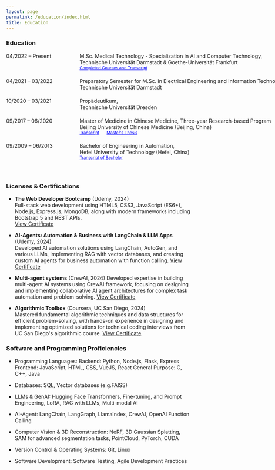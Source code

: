 ```yaml
---
layout: page
permalink: /education/index.html
title: Education
---
```


### Education

<dl>
  <dt style="width: 180px; float: left;">04/2022 – Present</dt>
  <dd style="margin-left: 200px; white-space: nowrap; margin-bottom: 20px;">M.Sc. Medical Technology - Specialization in AI and Computer Technology,<br>
  Technische Universität Darmstadt & Goethe-Universität Frankfurt<br>
  <span style="font-size: 0.8em; "><a href="/subpage/courseTranscript/index.html" style="color: blue;">Completed Courses and Transcript</a></span>
  </dd>

  <dt style="width: 180px; float: left;">04/2021 – 03/2022</dt>
  <dd style="margin-left: 200px; white-space: nowrap; margin-bottom: 20px;">Preparatory Semester for M.Sc. in Electrical Engineering and Information Technology,<br>
  Technische Universität Darmstadt</dd>

  <dt style="width: 180px; float: left;">10/2020 – 03/2021</dt>
  <dd style="margin-left: 200px; white-space: nowrap; margin-bottom: 20px;">Propädeutikum,<br>
  Technische Universität Dresden</dd>

  <dt style="width: 180px; float: left;">09/2017 – 06/2020</dt>
  <dd style="margin-left: 200px; white-space: nowrap; margin-bottom: 20px;">Master of Medicine in Chinese Medicine, Three-year Research-based Program <br>
  Beijing University of Chinese Medicine (Beijing, China)<br>
  <span style="font-size: 0.8em; margin-right: 20px;"><a href="http://zkManuel0123.github.io/file/TranscriptTCM.pdf" style="color: blue;" target="_blank">Transcript</a></span><span style="font-size: 0.8em; "><a href="https://www.cnki.net/KCMS/detail/detail.aspx?dbcode=CMFD&dbname=CMFD202101&filename=1021011708.nh&uniplatform=OVERSEA&v=vRjUgJazyYZWKLSi2Lvy86tLhTWNsJPY5wziGsxW11iVuJEXoQF5MvONx8CD2Oq-" style="color: blue;" target="_blank">Master's Thesis</a></span>
  </dd>

  <!-- <dt style="width: 180px; float: left;">07/2014 – 06/2017</dt>
  <dd style="margin-left: 200px; white-space: nowrap; margin-bottom: 20px;">Health-related Break (Gesundheitliche Auszeit),<br>
  Health break and preparation for postgraduate entrance exams in China</dd> -->

  <dt style="width: 180px; float: left;">09/2009 – 06/2013</dt>
  <dd style="margin-left: 200px; white-space: nowrap; margin-bottom: 20px;">Bachelor of Engineering in Automation,<br>
  Hefei University of Technology (Hefei, China)<br>
  <span style="font-size: 0.8em; "><a href="http://zkManuel0123.github.io/file/TranscriptofBachelor.pdf" style="color: blue;" target="_blank">Transcript of Bachelor</a></span>
  </dd>
</dl>

<br style="clear: both;" />

### Licenses & Certifications

- **The Web Developer Bootcamp** (Udemy, 2024)  
  Full-stack web development using HTML5, CSS3, JavaScript (ES6+), Node.js, Express.js, MongoDB, along with modern frameworks including Bootstrap 5 and REST APIs.  
  [View Certificate](https://www.udemy.com/certificate/UC-e4b84898-b758-4216-b73a-75eebb6ba459/)

- **AI-Agents: Automation & Business with LangChain & LLM Apps** (Udemy, 2024)  
  Developed AI automation solutions using LangChain, AutoGen, and various LLMs, implementing RAG with vector databases, and creating custom AI agents for business automation with function calling.
  [View Certificate](https://www.udemy.com/certificate/UC-ce795989-243f-4d06-b785-39f4dc9d44b7/)

- **Multi-agent systems** (CrewAI, 2024)
  Developed expertise in building multi-agent AI systems using CrewAI framework, focusing on designing and implementing collaborative AI agent architectures for complex task automation and problem-solving.
  [View Certificate](https://learn.deeplearning.ai/accomplishments/344b35c5-e0e0-4cfe-9a77-7f1fb74dfd02?usp=sharing)
 
- **Algorithmic Toolbox** (Coursera, UC San Diego, 2024)  
  Mastered fundamental algorithmic techniques and data structures for efficient problem-solving, with hands-on experience in designing and implementing optimized solutions for technical coding interviews from UC San Diego's algorithmic course.
  [View Certificate](https://www.coursera.org/account/accomplishments/verify/QEZMJRY3X5NT)

### Software and Programming Proficiencies

+ Programming Languages:
          Backend: Python, Node.js, Flask, Express
          Frontend: JavaScript, HTML, CSS, VueJS, React
          General Purpose: C, C++, Java

+ Databases: SQL, Vector databases (e.g.FAISS)

+ LLMs & GenAI: Hugging Face Transformers, Fine-tuning, and Prompt Engineering, LoRA, RAG with LLMs, Multi-modal AI
  
+ AI-Agent: LangChain, LangGraph, LlamaIndex, CrewAI, OpenAI Function Calling
  
+ Computer Vision & 3D Reconstruction: NeRF, 3D Gaussian Splatting, SAM for advanced segmentation tasks, PointCloud, PyTorch, CUDA
  
+ Version Control & Operating Systems: Git, Linux

+ Software Development: Software Testing, Agile Development Practices

